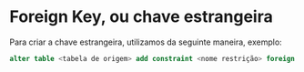 # Foreign Key, ou chave estrangeira

Para criar a chave estrangeira, utilizamos da seguinte maneira, exemplo:

```SQL
alter table <tabela de origem> add constraint <nome restrição> foreign key(<campo_tabela_origem>) references <tabela de destino> (<campo da tabela de destino>)
```
